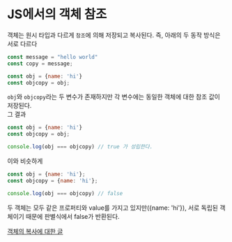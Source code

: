 # JS에서의 객체 참조

객체는 원시 타입과 다르게 `참조`에 의해 저장되고 복사된다. 즉, 아래의 두 동작 방식은 서로 다르다
```jsx
const message = "hello world"
const copy = message;

const obj = {name: 'hi'}
const objcopy = obj;
```

`obj`와 `objcopy`라는 두 변수가 존재하지만 각 변수에는 동일한 객체에 대한 참조 값이 저장된다.  
그 결과
```jsx
const obj = {name: 'hi'}
const objcopy = obj;

console.log(obj === objcopy) // true 가 성립한다.
```
이와 비슷하게
```jsx
const obj = {name: 'hi'};
const objcopy = {name: 'hi'};

console.log(obj === objcopy) // false
```
두 객체는 모두 같은 프로퍼티와 value를 가지고 있지만({name: 'hi'}), 서로 독립된 객체이기 때문에 판별식에서 false가 반환된다.

[객체의 복사에 대한 글](https://github.com/hanyoonseok/TIL/blob/main/Javascript/%EC%96%95%EC%9D%80%20%EB%B3%B5%EC%82%AC%2C%20%EA%B9%8A%EC%9D%80%20%EB%B3%B5%EC%82%AC.md)
